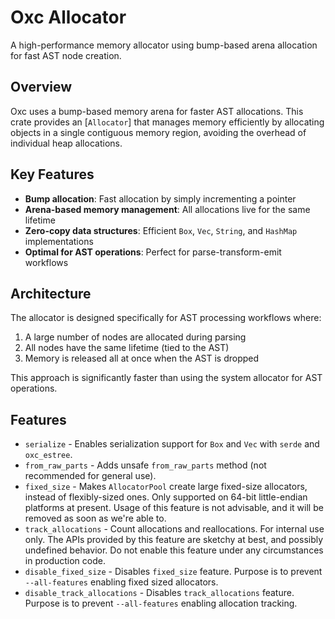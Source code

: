 # Oxc Allocator

A high-performance memory allocator using bump-based arena allocation for fast AST node creation.

## Overview

Oxc uses a bump-based memory arena for faster AST allocations. This crate provides an [`Allocator`] that manages memory efficiently by allocating objects in a single contiguous memory region, avoiding the overhead of individual heap allocations.

## Key Features

- **Bump allocation**: Fast allocation by simply incrementing a pointer
- **Arena-based memory management**: All allocations live for the same lifetime
- **Zero-copy data structures**: Efficient `Box`, `Vec`, `String`, and `HashMap` implementations
- **Optimal for AST operations**: Perfect for parse-transform-emit workflows

## Architecture

The allocator is designed specifically for AST processing workflows where:

1. A large number of nodes are allocated during parsing
2. All nodes have the same lifetime (tied to the AST)
3. Memory is released all at once when the AST is dropped

This approach is significantly faster than using the system allocator for AST operations.

## Features

- `serialize` - Enables serialization support for `Box` and `Vec` with `serde` and `oxc_estree`.
- `from_raw_parts` - Adds unsafe `from_raw_parts` method (not recommended for general use).
- `fixed_size` - Makes `AllocatorPool` create large fixed-size allocators, instead of flexibly-sized ones.
  Only supported on 64-bit little-endian platforms at present.
  Usage of this feature is not advisable, and it will be removed as soon as we're able to.
- `track_allocations` - Count allocations and reallocations.
  For internal use only. The APIs provided by this feature are sketchy at best, and possibly
  undefined behavior. Do not enable this feature under any circumstances in production code.
- `disable_fixed_size` - Disables `fixed_size` feature.
  Purpose is to prevent `--all-features` enabling fixed sized allocators.
- `disable_track_allocations` - Disables `track_allocations` feature.
  Purpose is to prevent `--all-features` enabling allocation tracking.
